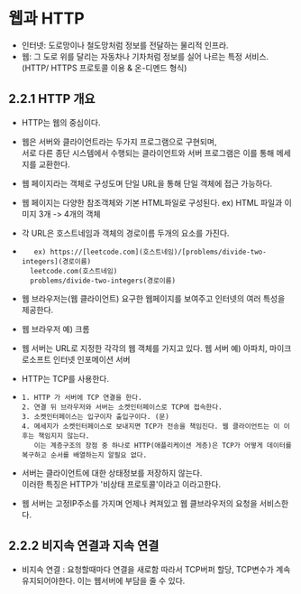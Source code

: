 # 웹과 HTTP
- 인터넷: 도로망이나 철도망처럼 정보를 전달하는 물리적 인프라.
- 웹: 그 도로 위를 달리는 자동차나 기차처럼 정보를 실어 나르는 특정 서비스.(HTTP/ HTTPS 프로토콜 이용 & 온-디멘드 형식)


## 2.2.1 HTTP 개요
- HTTP는 웹의 중심이다.
- 웹은 서버와 클라이언트라는 두가지 프로그램으로 구현되며,  
서로 다른 종단 시스템에서 수행되는 클라이언트와 서버 프로그램은 이를 통해 메세지를 교환한다.

- 웹 페이지라는 객체로 구성도며 단일 URL을 통해 단일 객체에 접근 가능하다.
- 웹 페이지는 다양한 참조객체와 기본 HTML파일로 구성된다.
  ex) HTML 파일과 이미지 3개 -> 4개의 객체
  
- 각 URL은 호스트네임과 객체의 경로이름 두개의 요소를 가진다.
-        ex) https://[leetcode.com](호스트네임)/[problems/divide-two-integers](경로이름)
        leetcode.com(호스트네임)
        problems/divide-two-integers(경로이름)
- 웹 브라우저는(웹 클라이언트) 요구한 웹페이지를 보여주고 인터넷의 여러 특성을 제공한다.
- 웹 브라우저 예) 크롬
- 웹 서버는 URL로 지정한 각각의 웹 객체를 가지고 있다.
  웹 서버 예) 아파치, 마이크로소프트 인터넷 인포메이션 서버
- HTTP는 TCP를 사용한다.
-     1. HTTP 가 서버에 TCP 연결을 한다.
      2. 연결 뒤 브라우저와 서버는 소켓인터페이스로 TCP에 접속한다.
      3. 소켓인터페이스는 입구이자 출입구이다. (문)
      4. 메세지가 소켓인터페이스로 보내지면 TCP가 전송을 책임진다. 웹 클라이언트는 이 이후는 책임지지 않는다.
         이는 계층구조의 장점 중 하나로 HTTP(애플리케이션 게층)은 TCP가 어떻게 데이터를 복구하고 순서를 배열하는지 알필요 없다.
- 서버는 클라이언트에 대한 상태정보를 저장하지 않는다.    
  이러한 특징은 HTTP가 '비상태 프로토콜'이라고 이라고한다.
- 웹 서버는 고정IP주소를 가지며 언제나 켜져있고 웹 클브라우저의 요청을 서비스한다.

## 2.2.2 비지속 연결과 지속 연결
- 비지속 연결 : 요청할때마다 연결을 새로함
  따라서 TCP버퍼 할당, TCP변수가 계속 유지되어야한다. 이는 웹서버에 부담을 줄 수 있다.
  
